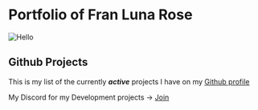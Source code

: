 # Portfolio of Fran Luna Rose
![Hello](https://c.tenor.com/Py3PtpNEJJ0AAAAd/cat-lurking.gif)


## Github Projects 
This is my list of the currently _**active**_ projects I have on my [Github profile](https://github.com/FranFranJams)









































My Discord for my Development projects -> [Join](https://discord.gg/RuFCDdaHyN)
